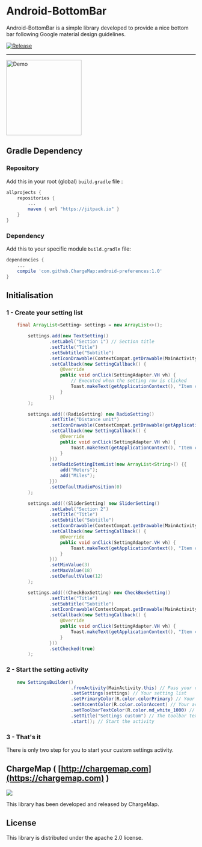 # Android-BottomBar

Android-BottomBar is a simple library developed to provide a nice bottom bar following Google material design guidelines.

[![Release](https://jitpack.io/v/User/Repo.svg)](https://jitpack.io/v/ChargeMap/android-preferences.svg)

---

<img src="https://github.com/ChargeMap/android-preferences/blob/master/art/demo.png" alt="Demo" style="width: 200px;"/>

## Gradle Dependency

### Repository

Add this in your root (global) `build.gradle` file :

```gradle
allprojects {
	repositories {
		...
		maven { url "https://jitpack.io" }
	}
}
```

### Dependency

Add this to your specific module `build.gradle` file:

```gradle
dependencies {
	...
	compile 'com.github.ChargeMap:android-preferences:1.0'
}
```

## Initialisation

### 1 -  Create your setting list


```java
    final ArrayList<Setting> settings = new ArrayList<>();

        settings.add(new TextSetting()
                .setLabel("Section 1") // Section title
                .setTitle("Title")
                .setSubtitle("Subtitle")
                .setIconDrawable(ContextCompat.getDrawable(MainActivity.this, android.R.drawable.ic_media_pause)) // Setting icon
                .setCallback(new SettingCallback() {
                    @Override
                    public void onClick(SettingAdapter.VH vh) {
                    	// Executed when the setting row is clicked
                        Toast.makeText(getApplicationContext(), "Item clicked", Toast.LENGTH_LONG).show();
                    }
                })
        );

        settings.add(((RadioSetting) new RadioSetting()
                .setTitle("Distance unit")
                .setIconDrawable(ContextCompat.getDrawable(getApplicationContext(), android.R.drawable.ic_media_pause))
                .setCallback(new SettingCallback() {
                    @Override
                    public void onClick(SettingAdapter.VH vh) {
                        Toast.makeText(getApplicationContext(), "Item clicked", Toast.LENGTH_LONG).show();
                    }
                }))
                .setRadioSettingItemList(new ArrayList<String>() {{
                    add("Meters");
                    add("Miles");
                }})
                .setDefaultRadioPosition(0)
        );

        settings.add(((SliderSetting) new SliderSetting()
                .setLabel("Section 2")
                .setTitle("Title")
                .setSubtitle("Subtitle")
                .setIconDrawable(ContextCompat.getDrawable(MainActivity.this, android.R.drawable.ic_media_pause))
                .setCallback(new SettingCallback() {
                    @Override
                    public void onClick(SettingAdapter.VH vh) {
                        Toast.makeText(getApplicationContext(), "Item clicked", Toast.LENGTH_LONG).show();
                    }
                }))
                .setMinValue(3)
                .setMaxValue(18)
                .setDefaultValue(12)
        );

        settings.add(((CheckBoxSetting) new CheckBoxSetting()
                .setTitle("Title")
                .setSubtitle("Subtitle")
                .setIconDrawable(ContextCompat.getDrawable(MainActivity.this, android.R.drawable.ic_delete))
                .setCallback(new SettingCallback() {
                    @Override
                    public void onClick(SettingAdapter.VH vh) {
                        Toast.makeText(getApplicationContext(), "Item clicked", Toast.LENGTH_LONG).show();
                    }
                }))
                .setChecked(true)
        );
```

### 2 - Start the setting activity


```java
    new SettingsBuilder()
                        .fromActivity(MainActivity.this) // Pass your current activity
                        .setSettings(settings) // Your setting list
                        .setPrimaryColor(R.color.colorPrimary) // Your primary color
                        .setAccentColor(R.color.colorAccent) // Your accent color
                        .setToolbarTextColor(R.color.md_white_1000) // The color for the toolbar text and icons
                        .setTitle("Settings custom") // The toolbar text
                        .start(); // Start the activity
```

### 3 - That's it 

There is only two step for you to start your custom settings activity.

## ChargeMap ( [http://chargemap.com](https://chargemap.com) )

<img src="https://chargemap.com/img/logo.png" />

 This library has been developed and released by ChargeMap.

## License

This library is distributed under the apache 2.0 license.